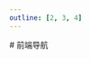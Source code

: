 ```yaml
---
outline: [2, 3, 4]
---
```


<script setup>
import { NAV_DATA } from './data'
import NavLayout from '../.vitepress/components/NavLayout.vue'
</script>

<NavLayout>
# 前端导航

<MNavLinks v-for="{title, items} in NAV_DATA" :title="title" :items="items"/>

<br />
</NavLayout>

